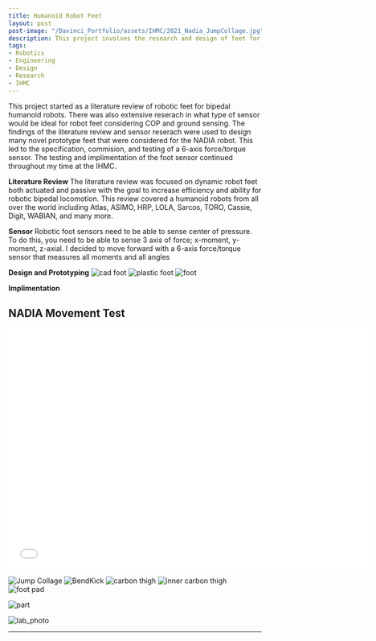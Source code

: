 ```yaml
---
title: Humanoid Robot Feet
layout: post
post-image: "/Davinci_Portfolio/assets/IHMC/2021_Nadia_JumpCollage.jpg"
description: This project involves the research and design of feet for the NADIA robot, a hydraulic powered humanoid robot in development at The Institute for Human and Machine Cognition (IHMC).
tags:
- Robotics
- Engineering
- Design
- Research
- IHMC
---
```


This project started as a literature review of robotic feet for bipedal humanoid robots. There was also extensive reserach in what type of sensor would be ideal for robot feet considering COP and ground sensing. The findings of the literature review and sensor reserach were used to design many novel prototype feet that were considered for the NADIA robot. This led to the specification, commision, and testing of a 6-axis force/torque sensor. The testing and implimentation of the foot sensor continued throughout my time at the IHMC.



**Literature Review**
The literature review was focused on dynamic robot feet both actuated and passive with the goal to increase efficiency and ability for robotic bipedal locomotion. This review covered a humanoid robots from all over the world including Atlas, ASIMO, HRP, LOLA, Sarcos, TORO, Cassie, Digit, WABIAN, and many more.


**Sensor**
Robotic foot sensors need to be able to sense center of pressure. To do this, you need to be able to sense 3 axis of force; x-moment, y-moment, z-axial. I decided to move forward with a 6-axis force/torque sensor that measures all moments and all angles


**Design and Prototyping**
![cad foot](/Davinci_Portfolio/assets/IHMC/cad_foot.png)
![plastic foot](/Davinci_Portfolio/assets/IHMC/plastic_foot.jpg)
![foot](/Davinci_Portfolio/assets/IHMC/foot_off.jpg)

**Implimentation**
## NADIA Movement Test
<iframe width="720" height="480" src="/Davinci_Portfolio/assets/IHMC/media11.mp4" frameborder="0" allow="accelerometer; encrypted-media; gyroscope; picture-in-picture" allowfullscreen></iframe>

![Jump Collage](/Davinci_Portfolio/assets/IHMC/2021_Nadia_JumpCollage.jpg)
![BendKick](/Davinci_Portfolio/assets/IHMC/20210630_Nadia_BendKick_Small.png)
![carbon thigh](/Davinci_Portfolio/assets/IHMC/20210630_Nadia_Parts_LowRes_06.jpg)
![inner carbon thigh](/Davinci_Portfolio/assets/IHMC/20210630_Nadia_Parts_LowRes_11.jpg)
![foot pad](/Davinci_Portfolio/assets/IHMC/20210630_Nadia_Parts_LowRes_17.jpg)

![part](/Davinci_Portfolio/assets/IHMC/me_with_leg.jpg)

![lab_photo](/Davinci_Portfolio/assets/IHMC/ihmc_lab.png)
<!-- * [Mastering Markdown](https://guides.github.com/features/mastering-markdown/)
* [Markdown Guide](https://www.markdownguide.org/cheat-sheet/)
* [GitHub Flavored Markdown Spec](https://github.github.com/gfm/) -->

---
<!-- 
# This is the h1 text
## This is the h2 text
### This is the h3 text
#### This is the h4 text
##### This is the h5 text
###### This is the h6 text

**Bold Text in the post will look like:**<br>
**This text is Bold**

**Italic Text in the post will look like:**<br>
*This text is Italic*

> Quotes on your post will look like this

`Codes on your post will look like this`

**Link in the post will look like:**<br>
[This is a link](#) -->

<!-- **Team Members**
* Haozhi Zhang, Devesh Bhura, Davin Landry, Kevin Nella, Daelan Roosa -->

<!-- ![Team image](/Davinci_Portfolio/assets/images/Vestibular_team.jpg) -->
<!-- 
**Generally, there are two types of tasks that our controlling of ping-pong ball can be achieved:**

1. Follow a line trajectory drawn on a white board.
2. Follow the path solved by our maze solver algorithm, with a maze drawn on a white board. -->

<!-- ### ROS Architecture
![arch image](/Davinci_Portfolio/assets/images/bal_arch.png)

### Controls diagram
![control image](/Davinci_Portfolio/assets/images/control_diagram.png) -->


<!-- ### Position Control
<iframe src="/Davinci_Portfolio/assets/videos/pushball.gif" width="600" height="360" frameBorder="0" class="giphy-embed" allowFullScreen></iframe> -->


<!-- **Computer Vision:**<br>
An intel Realsense D435i camera is used detect the realtime location of the ball and the marks on the board. It does this by color thresholding the colors orange, blue, pink, and purple for the ball, waypoint 1, waypoint 2, and the maze respectivly. The vision pipeline processes and extracts the data by creating a pixel mask, calculating the contrours, and extracting the centroids of those contours. The ball coordinates are published as a Ball_Pose() msg to the ball_pose topic. The maze mask data is passed to the service callbacks relating to the maze_follow and line_follow services. It then draws all contours over image feed and displays the resulting images in realtime.

**Maze Solver Algorithm:**<br>
The Breadth First search method is used to solve the maze and generate a trajectory for the ball to follow. To do so, the algorithm computes two cost maps, one where the points farthest away from the walls of the maze are assigned the lowest value, and another cost map that assigns higher value to the points furthest away from the starting point. The algorithm adds these two maps and does gradient descent from the start point to the goal, interating through the neighboring cells and finding a path.

**Future Improvements:**<br>
When we set our start position on the corners of board, sometimes the ball is hard to be balanced initially and could cause drastic motion of robot arm. One way to solve this issue might be adding more dimensions in our control by using more joints to achieve more dynamical balance when putting the ball in any position. -->

<!-- ![arch image](/Davinci_portfolio/assets/images/bal_arch.jpg)

![control image](/Davinci_portfolio/assets/images/control_diagram.jpg) -->
<!-- 
<!-- ## Line Following
<iframe width="560" height="315" src="/Davinci_Portfolio/assets/videos/line_follow.mp4" frameborder="0" allow="accelerometer; autoplay; encrypted-media; gyroscope; picture-in-picture" allowfullscreen></iframe> -->
<!-- 
## NU Path Follow
<iframe width="560" height="315" src="/Davinci_Portfolio/assets/videos/NU_Follow.mp4" frameborder="0" allow="accelerometer; autoplay; encrypted-media; gyroscope; picture-in-picture" allowfullscreen></iframe> -->

<!-- **YouTUbe Videos will look like:**<br>
<iframe width="560" height="315" src="https://www.youtube.com/embed/jTPXwbDtIpA" frameborder="0" allow="accelerometer; autoplay; encrypted-media; gyroscope; picture-in-picture" allowfullscreen></iframe> -->